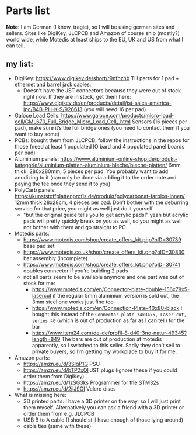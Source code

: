 # Parts list

**Note**: I am German (I know, tragic), so I will be using german sites and sellers. Sites like DigiKey, JLCPCB and 
Amazon of course ship (mostly?) world wide, while Motedis at least ships to the EU, UK and US from what I can tell.

## my list:
- DigiKey: https://www.digikey.de/short/r9nfhzhb TH parts for 1 pad + ethernet and barrel jack cables. 
	- Doesn’t have the JST connectors because they were out of stock right now. If they are in stock, get them here: https://www.digikey.de/en/products/detail/jst-sales-america-inc/B4B-PH-K-S/926613 (you will need 16 per pad)
- Galoce Load Cells: https://www.galoce.com/products/micro-load-cell/GML670_Full_Bridge_Micro_Load_Cell_.html Sensors (16 pieces per pad), make sure it’s the full bridge ones (you need to contact them if you want to buy some)
- PCBs: bought them from JLCPCB, follow the instructions in the repos for those (need at least 1 populated IO bard and 4 populated panel boards per pad)
- Aluminium panels: https://www.aluminium-online-shop.de/produkt-kategorie/aluminium-platten-aluminium-bleche/bleche-platten/ 6mm thick, 280x280mm, 5 pieces per pad. You probably want to add anodizing to it (can only be done via adding it to the order note and paying the fee once they send it to you)
- PolyCarb panels: https://kunststoffplattenprofis.de/produkt/polycarbonat-farblos-innen/ 12mm thick 28x28cm, 4 pieces per pad. Don’t bother with the deburring service for that price, you might as well just do it yourself.
	- "but the original guide tells you to get acrylic pads!" yeah but acrylic pads will pretty quickly break on you as well, so you might as well not bother with them and go straight to PC
- Motedis parts:
	- https://www.motedis.com/shop/create_offers_kit.php?oID=30739 base pad set
	- https://www.motedis.co.uk/shop/create_offers_kit.php?oID=30830 bar assembly (incomplete)
	- https://www.motedis.com/shop/create_offers_kit.php?oID=30741 doubles connector if you’re building 2 pads
	- not all parts seem to be available anymore and one part was out of stock for me:
		- https://www.motedis.com/en/Connector-plate-double-156x78x5-lasercut if the regular 5mm aluminium version is sold out, the 3mm steel one works just fine too
		- https://www.motedis.com/en/Connection-Plate-40x80-black I bought this instead of the `Connector plate 74x34x5, Laser cut, series 40` (which is out of production as far as I can tell) for the bar 
		- https://www.item24.com/de-de/profil-8-d40-3no-natur-49345?length=849 The bars are out of production at motedis apparently, so I switched to this seller. Sadly they don’t sell to private buyers, so I’m getting my workplace to buy it for me.
- Amazon parts:
	- https://amzn.eu/d/3SlqP1G PSU
	- https://amzn.eu/d/bTP2xQI JST plugs (ignore these if you could order them from DigiKey)
	- https://amzn.eu/d/1zSG3ks Programmer for the STM32s
	- https://amzn.eu/d/2jiJ9OI Velcro discs
- What is missing here:
	- 3D printed parts: I have a 3D printer on the way, so I will just print them myself. Alternatively you can ask a friend with a 3D printer or order them from e.g. JLCPCB
	- USB B to A cable (I should still have enough of those lying around)
	- cable ties (same with these)
